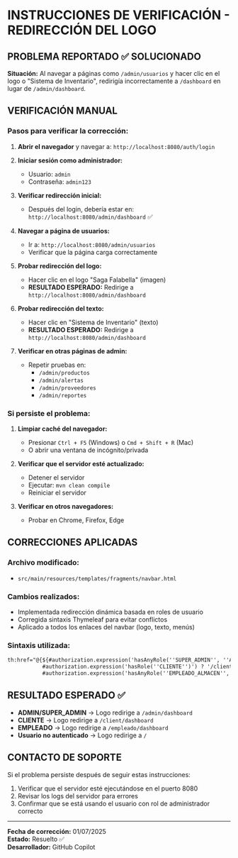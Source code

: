 # INSTRUCCIONES DE VERIFICACIÓN - REDIRECCIÓN DEL LOGO

## PROBLEMA REPORTADO ✅ SOLUCIONADO

**Situación:** Al navegar a páginas como `/admin/usuarios` y hacer clic en el logo o "Sistema de Inventario", redirigía incorrectamente a `/dashboard` en lugar de `/admin/dashboard`.

## VERIFICACIÓN MANUAL

### Pasos para verificar la corrección:

1. **Abrir el navegador** y navegar a: `http://localhost:8080/auth/login`

2. **Iniciar sesión como administrador:**
   - Usuario: `admin`
   - Contraseña: `admin123`

3. **Verificar redirección inicial:**
   - Después del login, debería estar en: `http://localhost:8080/admin/dashboard` ✅

4. **Navegar a página de usuarios:**
   - Ir a: `http://localhost:8080/admin/usuarios`
   - Verificar que la página carga correctamente

5. **Probar redirección del logo:**
   - Hacer clic en el logo "Saga Falabella" (imagen)
   - **RESULTADO ESPERADO:** Redirige a `http://localhost:8080/admin/dashboard`

6. **Probar redirección del texto:**
   - Hacer clic en "Sistema de Inventario" (texto)
   - **RESULTADO ESPERADO:** Redirige a `http://localhost:8080/admin/dashboard`

7. **Verificar en otras páginas de admin:**
   - Repetir pruebas en:
     - `/admin/productos`
     - `/admin/alertas` 
     - `/admin/proveedores`
     - `/admin/reportes`

### Si persiste el problema:

1. **Limpiar caché del navegador:**
   - Presionar `Ctrl + F5` (Windows) o `Cmd + Shift + R` (Mac)
   - O abrir una ventana de incógnito/privada

2. **Verificar que el servidor esté actualizado:**
   - Detener el servidor
   - Ejecutar: `mvn clean compile`
   - Reiniciar el servidor

3. **Verificar en otros navegadores:**
   - Probar en Chrome, Firefox, Edge

## CORRECCIONES APLICADAS

### Archivo modificado:
- `src/main/resources/templates/fragments/navbar.html`

### Cambios realizados:
- Implementada redirección dinámica basada en roles de usuario
- Corregida sintaxis Thymeleaf para evitar conflictos
- Aplicado a todos los enlaces del navbar (logo, texto, menús)

### Sintaxis utilizada:
```html
th:href="@{${#authorization.expression('hasAnyRole(''SUPER_ADMIN'', ''ADMIN_INVENTARIO'', ''ADMIN_VENTAS'')') ? '/admin/dashboard' : 
           #authorization.expression('hasRole(''CLIENTE'')') ? '/client/dashboard' : 
           #authorization.expression('hasAnyRole(''EMPLEADO_ALMACEN'', ''EMPLEADO_VENTAS'')') ? '/empleado/dashboard' : '/'}}"
```

## RESULTADO ESPERADO ✅

- **ADMIN/SUPER_ADMIN** → Logo redirige a `/admin/dashboard`
- **CLIENTE** → Logo redirige a `/client/dashboard`
- **EMPLEADO** → Logo redirige a `/empleado/dashboard`
- **Usuario no autenticado** → Logo redirige a `/`

## CONTACTO DE SOPORTE

Si el problema persiste después de seguir estas instrucciones:
1. Verificar que el servidor esté ejecutándose en el puerto 8080
2. Revisar los logs del servidor para errores
3. Confirmar que se está usando el usuario con rol de administrador correcto

---
**Fecha de corrección:** 01/07/2025  
**Estado:** Resuelto ✅  
**Desarrollador:** GitHub Copilot
